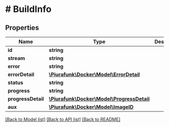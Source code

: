 # # BuildInfo

## Properties

Name | Type | Description | Notes
------------ | ------------- | ------------- | -------------
**id** | **string** |  | [optional] 
**stream** | **string** |  | [optional] 
**error** | **string** |  | [optional] 
**errorDetail** | [**\Piurafunk\Docker\Model\ErrorDetail**](ErrorDetail.md) |  | [optional] 
**status** | **string** |  | [optional] 
**progress** | **string** |  | [optional] 
**progressDetail** | [**\Piurafunk\Docker\Model\ProgressDetail**](ProgressDetail.md) |  | [optional] 
**aux** | [**\Piurafunk\Docker\Model\ImageID**](ImageID.md) |  | [optional] 

[[Back to Model list]](../../README.md#documentation-for-models) [[Back to API list]](../../README.md#documentation-for-api-endpoints) [[Back to README]](../../README.md)


